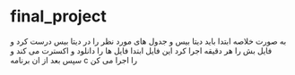 # final_project
به صورت خلاصه ابتدا باید دیتا بیس و جدول های مورد نظر را در دیتا بیس درست کرد و فایل بش را هر دقیقه اجرا کرد
این فایل ابتدا فایل ها را دانلود  و اکسترت می کند و سپس بعد از ان برنامه c را اجرا می کن
